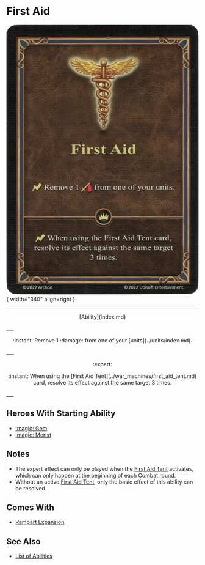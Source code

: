# First Aid

![First Aid](../assets/abilities-first_aid.webp){ width="340" align=right }

___
<p style="text-align: center;" markdown>[Ability](index.md)</p>
___
<p style="text-align: center;" markdown>:instant: Remove 1 :damage: from one of your [units](../units/index.md).</p>
___
<p style="text-align: center;" markdown> :expert: </p>

<p style="text-align: center;" markdown>:instant: When using the [First Aid Tent](../war_machines/first_aid_tent.md) card, resolve its effect against the same target 3 times.</p>
___


## Heroes With Starting Ability

- [:magic: Gem](../heroes/gem.md)
- [:magic: Merist](../heroes/merist.md)


## Notes

- The expert effect can only be played when the [First Aid Tent](../war_machines/first_aid_tent.md) activates, which can only happen at the beginning of each Combat round.
- Without an active [First Aid Tent](../war_machines/first_aid_tent.md), only the basic effect of this ability can be resolved. 


## Comes With

- [Rampart Expansion](../content/rampart_expansion.md)


## See Also

- [List of Abilities](index.md)
